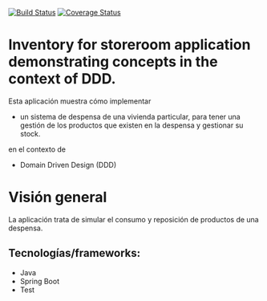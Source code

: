 [![Build Status](https://travis-ci.org/ismaelcabanas/inventory-app.svg?branch=master)](https://travis-ci.org/ismaelcabanas/inventory-app)
[![Coverage Status](https://coveralls.io/repos/github/ismaelcabanas/inventory-app/badge.svg?branch=master)](https://coveralls.io/github/ismaelcabanas/inventory-app?branch=master)

# Inventory for storeroom application demonstrating concepts in the context of DDD. 

Esta aplicación muestra cómo implementar 

* un sistema de despensa de una vivienda particular, para tener una gestión de los productos que existen en la despensa 
y gestionar su stock.

en el contexto de 

* Domain Driven Design (DDD)

# Visión general

La aplicación trata de simular el consumo y reposición de productos de una despensa. 

## Tecnologías/frameworks:

* Java
* Spring Boot
* Test
